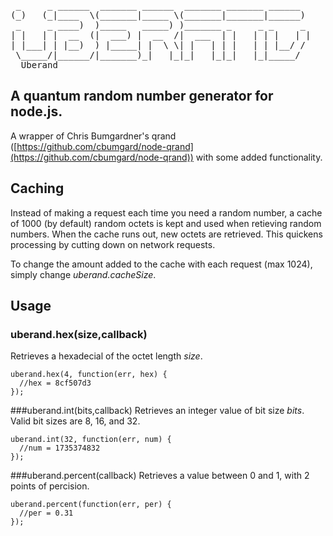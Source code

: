 <pre>
 _     _ ______  _______ ______  _______ _______ ______  
(_)   (_|____  \(_______|_____ \(_______|_______|______) 
 _     _ ____)  )_____   _____) )_______ _     _ _     _ 
| |   | |  __  (|  ___) |  __  /|  ___  | |   | | |   | |
| |___| | |__)  ) |_____| |  \ \| |   | | |   | | |__/ / 
 \_____/|______/|_______)_|   |_|_|   |_|_|   |_|_____/  
  Uberand
</pre>

## A quantum random number generator for node.js.
A wrapper of Chris Bumgardner's qrand ([https://github.com/cbumgard/node-qrand](https://github.com/cbumgard/node-qrand)) with some added functionality.

## Caching
Instead of making a request each time you need a random number, a cache of 1000 (by default) random octets is kept and used when retieving random numbers. When the cache runs out, new octets are retrieved. This quickens processing by cutting down on network requests.

To change the amount added to the cache with each request (max 1024), simply change *uberand.cacheSize*.

## Usage
### uberand.hex(size,callback)
Retrieves a hexadecial of the octet length *size*.

    uberand.hex(4, function(err, hex) { 
      //hex = 8cf507d3
    });

###uberand.int(bits,callback)
Retrieves an integer value of bit size *bits*. Valid bit sizes are 8, 16, and 32.

    uberand.int(32, function(err, num) { 
      //num = 1735374832
    });

###uberand.percent(callback)
Retrieves a value between 0 and 1, with 2 points of percision.

    uberand.percent(function(err, per) { 
      //per = 0.31
    });
